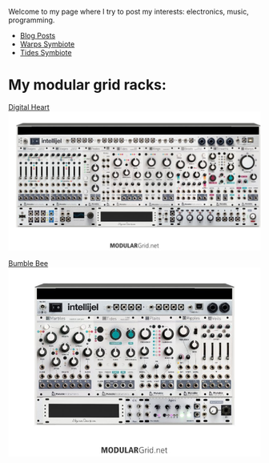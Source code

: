 <!--
.. title: Electronic Ruminations
.. slug: index
.. date: 2024-07-20 16:18:52 UTC-05:00
.. tags: 
.. category: 
.. link: 
.. description: 
.. type: text
-->

Welcome to my page where I try to post my interests: electronics, music, programming.

- [Blog Posts](blog)
- [Warps Symbiote](warps-symbiote)
- [Tides Symbiote](tides-symbiote)

# My modular grid racks:

[Digital Heart](https://modulargrid.net/e/racks/view/1897374)
![](/images/digital-heart.jpg#centerme)

[Bumble Bee](https://modulargrid.net/e/racks/view/2259023)
![](/images/bumble-bee.jpg#centerme)
